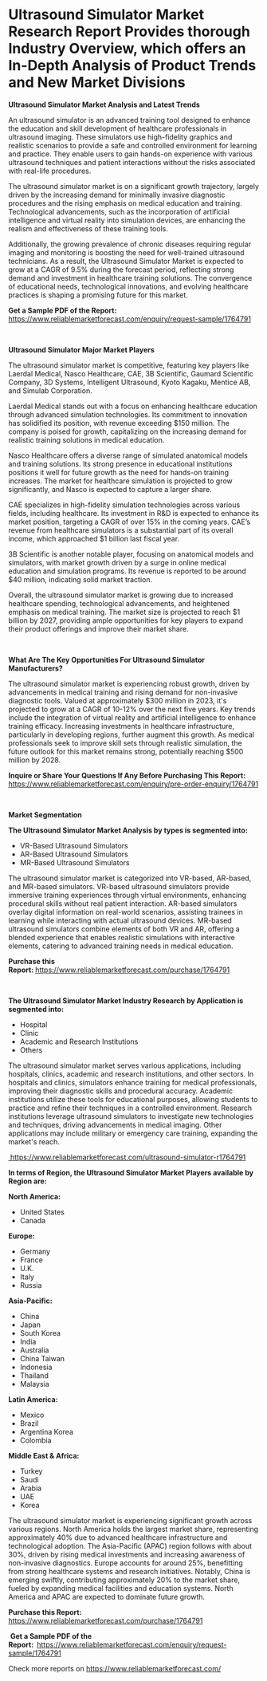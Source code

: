 <p><h1>Ultrasound Simulator Market Research Report Provides thorough Industry Overview, which offers an In-Depth Analysis of Product Trends and New Market Divisions</h1></p><p><strong>Ultrasound Simulator Market Analysis and Latest Trends</strong></p>
<p><p>An ultrasound simulator is an advanced training tool designed to enhance the education and skill development of healthcare professionals in ultrasound imaging. These simulators use high-fidelity graphics and realistic scenarios to provide a safe and controlled environment for learning and practice. They enable users to gain hands-on experience with various ultrasound techniques and patient interactions without the risks associated with real-life procedures.</p><p>The ultrasound simulator market is on a significant growth trajectory, largely driven by the increasing demand for minimally invasive diagnostic procedures and the rising emphasis on medical education and training. Technological advancements, such as the incorporation of artificial intelligence and virtual reality into simulation devices, are enhancing the realism and effectiveness of these training tools.</p><p>Additionally, the growing prevalence of chronic diseases requiring regular imaging and monitoring is boosting the need for well-trained ultrasound technicians. As a result, the Ultrasound Simulator Market is expected to grow at a CAGR of 9.5% during the forecast period, reflecting strong demand and investment in healthcare training solutions. The convergence of educational needs, technological innovations, and evolving healthcare practices is shaping a promising future for this market.</p></p>
<p><strong>Get a Sample PDF of the Report:&nbsp;</strong> <a href="https://www.reliablemarketforecast.com/enquiry/request-sample/1764791?utm_campaign=2778&utm_medium=2&utm_source=Github&utm_content=ia&utm_term=11042025&utm_id=ultrasound-simulator">https://www.reliablemarketforecast.com/enquiry/request-sample/1764791</a></p>
<p>&nbsp;</p>
<p><strong>Ultrasound Simulator Major Market Players</strong></p>
<p><p>The ultrasound simulator market is competitive, featuring key players like Laerdal Medical, Nasco Healthcare, CAE, 3B Scientific, Gaumard Scientific Company, 3D Systems, Intelligent Ultrasound, Kyoto Kagaku, Mentice AB, and Simulab Corporation.</p><p>Laerdal Medical stands out with a focus on enhancing healthcare education through advanced simulation technologies. Its commitment to innovation has solidified its position, with revenue exceeding $150 million. The company is poised for growth, capitalizing on the increasing demand for realistic training solutions in medical education.</p><p>Nasco Healthcare offers a diverse range of simulated anatomical models and training solutions. Its strong presence in educational institutions positions it well for future growth as the need for hands-on training increases. The market for healthcare simulation is projected to grow significantly, and Nasco is expected to capture a larger share.</p><p>CAE specializes in high-fidelity simulation technologies across various fields, including healthcare. Its investment in R&D is expected to enhance its market position, targeting a CAGR of over 15% in the coming years. CAE’s revenue from healthcare simulators is a substantial part of its overall income, which approached $1 billion last fiscal year.</p><p>3B Scientific is another notable player, focusing on anatomical models and simulators, with market growth driven by a surge in online medical education and simulation programs. Its revenue is reported to be around $40 million, indicating solid market traction.</p><p>Overall, the ultrasound simulator market is growing due to increased healthcare spending, technological advancements, and heightened emphasis on medical training. The market size is projected to reach $1 billion by 2027, providing ample opportunities for key players to expand their product offerings and improve their market share.</p></p>
<p>&nbsp;</p>
<p><strong>What Are The Key Opportunities For Ultrasound Simulator Manufacturers?</strong></p>
<p><p>The ultrasound simulator market is experiencing robust growth, driven by advancements in medical training and rising demand for non-invasive diagnostic tools. Valued at approximately $300 million in 2023, it's projected to grow at a CAGR of 10-12% over the next five years. Key trends include the integration of virtual reality and artificial intelligence to enhance training efficacy. Increasing investments in healthcare infrastructure, particularly in developing regions, further augment this growth. As medical professionals seek to improve skill sets through realistic simulation, the future outlook for this market remains strong, potentially reaching $500 million by 2028.</p></p>
<p><strong>Inquire or Share Your Questions If Any Before Purchasing This Report:</strong> <a href="https://www.reliablemarketforecast.com/enquiry/pre-order-enquiry/1764791?utm_campaign=2778&utm_medium=2&utm_source=Github&utm_content=ia&utm_term=11042025&utm_id=ultrasound-simulator">https://www.reliablemarketforecast.com/enquiry/pre-order-enquiry/1764791</a></p>
<p>&nbsp;</p>
<p><strong>Market Segmentation</strong></p>
<p><strong>The Ultrasound Simulator Market Analysis by types is segmented into:</strong></p>
<p><ul><li>VR-Based Ultrasound Simulators</li><li>AR-Based Ultrasound Simulators</li><li>MR-Based Ultrasound Simulators</li></ul></p>
<p><p>The ultrasound simulator market is categorized into VR-based, AR-based, and MR-based simulators. VR-based ultrasound simulators provide immersive training experiences through virtual environments, enhancing procedural skills without real patient interaction. AR-based simulators overlay digital information on real-world scenarios, assisting trainees in learning while interacting with actual ultrasound devices. MR-based ultrasound simulators combine elements of both VR and AR, offering a blended experience that enables realistic simulations with interactive elements, catering to advanced training needs in medical education.</p></p>
<p><strong>Purchase this Report:&nbsp;</strong><a href="https://www.reliablemarketforecast.com/purchase/1764791?utm_campaign=2778&utm_medium=2&utm_source=Github&utm_content=ia&utm_term=11042025&utm_id=ultrasound-simulator">https://www.reliablemarketforecast.com/purchase/1764791</a></p>
<p>&nbsp;</p>
<p><strong>The Ultrasound Simulator Market Industry Research by Application is segmented into:</strong></p>
<p><ul><li>Hospital</li><li>Clinic</li><li>Academic and Research Institutions</li><li>Others</li></ul></p>
<p><p>The ultrasound simulator market serves various applications, including hospitals, clinics, academic and research institutions, and other sectors. In hospitals and clinics, simulators enhance training for medical professionals, improving their diagnostic skills and procedural accuracy. Academic institutions utilize these tools for educational purposes, allowing students to practice and refine their techniques in a controlled environment. Research institutions leverage ultrasound simulators to investigate new technologies and techniques, driving advancements in medical imaging. Other applications may include military or emergency care training, expanding the market's reach.</p></p>
<p><a href="https://www.reliablemarketforecast.com/ultrasound-simulator-r1764791?utm_campaign=2778&utm_medium=2&utm_source=Github&utm_content=ia&utm_term=11042025&utm_id=ultrasound-simulator">&nbsp;https://www.reliablemarketforecast.com/ultrasound-simulator-r1764791</a></p>
<p><strong>In terms of Region, the Ultrasound Simulator Market Players available by Region are:</strong></p>
<p>
    <p> <strong> North America: </strong>
        <ul>
            <li>United States</li>
            <li>Canada</li>
        </ul>
        </p> 
    <p> <strong> Europe: </strong>
        <ul>
            <li>Germany</li>
            <li>France</li>
            <li>U.K.</li>
            <li>Italy</li>
            <li>Russia</li>
        </ul>
        </p> 
    <p> <strong> Asia-Pacific: </strong>
        <ul>
            <li>China</li>
            <li>Japan</li>
            <li>South Korea</li>
            <li>India</li>
            <li>Australia</li>
            <li>China Taiwan</li>
            <li>Indonesia</li>
            <li>Thailand</li>
            <li>Malaysia</li>
        </ul>
        </p> 
    <p> <strong> Latin America: </strong>
        <ul>
            <li>Mexico</li>
            <li>Brazil</li>
            <li>Argentina Korea</li>
            <li>Colombia</li>
        </ul>
        </p> 
    <p> <strong> Middle East & Africa: </strong>
        <ul>
            <li>Turkey</li>
            <li>Saudi</li>
            <li>Arabia</li>
            <li>UAE</li>
            <li>Korea</li>
        </ul>
    </p>
    </p>
<p><p>The ultrasound simulator market is experiencing significant growth across various regions. North America holds the largest market share, representing approximately 40% due to advanced healthcare infrastructure and technological adoption. The Asia-Pacific (APAC) region follows with about 30%, driven by rising medical investments and increasing awareness of non-invasive diagnostics. Europe accounts for around 25%, benefitting from strong healthcare systems and research initiatives. Notably, China is emerging swiftly, contributing approximately 20% to the market share, fueled by expanding medical facilities and education systems. North America and APAC are expected to dominate future growth.</p></p>
<p><strong>Purchase this Report: </strong><a href="https://www.reliablemarketforecast.com/purchase/1764791?utm_campaign=2778&utm_medium=2&utm_source=Github&utm_content=ia&utm_term=11042025&utm_id=ultrasound-simulator">https://www.reliablemarketforecast.com/purchase/1764791</a></p>
<p>&nbsp;<strong>Get a Sample PDF of the Report:&nbsp;&nbsp;</strong><a href="https://www.reliablemarketforecast.com/enquiry/request-sample/1764791?utm_campaign=2778&utm_medium=2&utm_source=Github&utm_content=ia&utm_term=11042025&utm_id=ultrasound-simulator">https://www.reliablemarketforecast.com/enquiry/request-sample/1764791</a></p>
<p><strong></strong></p>
<p>Check more reports on <a href="https://www.reliablemarketforecast.com/?utm_campaign=2778&utm_medium=2&utm_source=Github&utm_content=ia&utm_term=11042025&utm_id=ultrasound-simulator">https://www.reliablemarketforecast.com/</a></p>